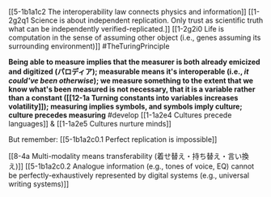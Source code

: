 [[5-1b1a1c2 The interoperability law connects physics and information]]
[[1-2g2q1 Science is about independent replication. Only trust as scientific truth what can be independently verified-replicated.]]
[[1-2g2i0 Life is computation in the sense of assuming other object (i.e., genes assuming its surrounding environment)]]
#TheTuringPrinciple 

**Being able to measure implies that the measurer is both already emicized and digitized (パロディア); measurable means it's interoperable (i.e., *it could've been otherwise*); we measure something to the extent that we know what's been measured is not necessary, that it is a variable rather than a constant ([[12-1a Turning constants into variables increases volatility]]); measuring implies symbols, and symbols imply culture; culture precedes measuring** #develop 
	[[1-1a2e4 Cultures precede languages]] & [[1-1a2e5 Cultures nurture minds]]

But remember: [[5-1b1a2c0.1 Perfect replication is impossible]]

[[8-4a Multi-modality means transferability (着せ替え・持ち替え・言い換え)]]
	[[5-1b1a2c0.2 Analogue information (e.g., tones of voice, EQ) cannot be perfectly-exhaustively represented by digital systems (e.g., universal writing systems)]]